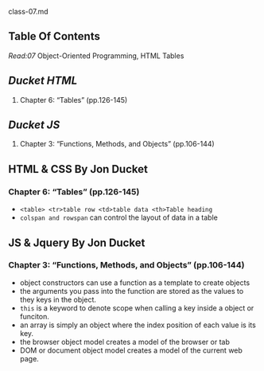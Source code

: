 class-07.md

## **Table Of Contents**

_Read:07_ Object-Oriented Programming, HTML Tables

## ***Ducket HTML***

  1. Chapter 6: “Tables” (pp.126-145)
  
## ***Ducket JS***

  1. Chapter 3: “Functions, Methods, and Objects” (pp.106-144)

## HTML & CSS By Jon Ducket

### **Chapter 6: “Tables” (pp.126-145)**

- `<table> <tr>table row <td>table data <th>Table heading` 
- `colspan and rowspan` can control the layout of data in a table

## JS & Jquery By Jon Ducket

### **Chapter 3: “Functions, Methods, and Objects” (pp.106-144)**

- object constructors can use a function as a template to create objects
- the arguments you pass into the function are stored as the values to they keys in the object.
- `this` is a keyword to denote scope when calling a key inside a object or funciton.
- an array is simply an object where the index position of each value is its key.
- the browser object model creates a model of the browser or tab
- DOM or document object model creates a model of the current web page. 
